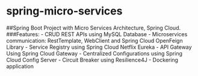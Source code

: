 # spring-micro-services
##Spring Boot Project with Micro Services Architecture, Spring Cloud.
###Features: 
    - CRUD REST APIs using MySQL Database
    - Microservices communication: RestTemplate, WebClient and Spring Cloud OpenFeign Library
    - Service Registry using Spring Cloud Netflix Eureka
    - API Gateway Using Spring Cloud Gateway
    - Centralized Configurations using Spring Cloud Config Server
    - Circuit Breaker using Resilience4J
    - Dockering application
